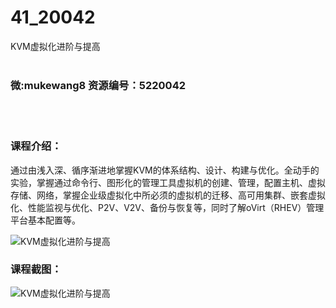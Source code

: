 # 41_20042
KVM虚拟化进阶与提高
<br/></br>
<h3>微:mukewang8 资源编号：5220042</h3>
<br/></br>
<h3>课程介绍：</h3>
<p>通过由浅入深、循序渐进地掌握<a title="查看与 KVM 相关的文章" target="_blank">KVM</a>的体系结构、设计、构建与优化。全动手的实验，掌握通过命令行、图形化的管理工具虚拟机的创建、管理，配置主机、虚拟存储、网络，掌握企业级虚拟化中所必须的虚拟机的迁移、高可用集群、嵌套虚拟化、性能监视与优化、P2V、V2V、备份与恢复等，同时了解oVirt（RHEV）管理平台基本配置等。</p>
<p><img src="https://www.ko996.com/wp-content/uploads/img/2021/06/1-8-300x179.png" alt="KVM虚拟化进阶与提高"></p>
<div class="info-desc">
<h3>课程截图：</h3>
<p><img src="https://www.ko996.com/wp-content/uploads/img/2021/06/2-5.png" alt="KVM虚拟化进阶与提高"></p>


			
</div>
